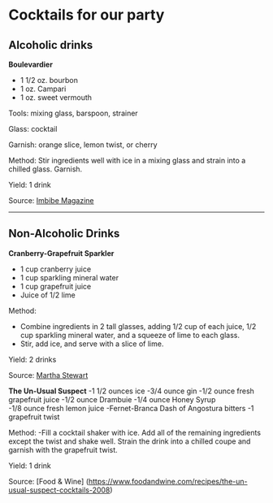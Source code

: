 # Cocktails for our party

## Alcoholic drinks

**Boulevardier**
- 1 1/2 oz. bourbon
- 1 oz. Campari
- 1 oz. sweet vermouth

Tools: mixing glass, barspoon, strainer

Glass: cocktail

Garnish: orange slice, lemon twist, or cherry

Method: Stir ingredients well with ice in a mixing glass and strain into a chilled glass. Garnish.

Yield: 1 drink

Source: [Imbibe Magazine](http://imbibemagazine.com/The-Boulevardier-Cocktail-Recipe/)

***

## Non-Alcoholic Drinks

**Cranberry-Grapefruit Sparkler**
- 1 cup cranberry juice
- 1 cup sparkling mineral water
- 1 cup grapefruit juice
- Juice of 1/2 lime

Method: 
- Combine ingredients in 2 tall glasses, adding 1/2 cup of each juice, 1/2 cup sparkling mineral water, and a squeeze of lime to each glass.
- Stir, add ice, and serve with a slice of lime.

Yield: 2 drinks

Source: [Martha Stewart](https://www.marthastewart.com/343293/cranberry-grapefruit-sparkler)

**The Un-Usual Suspect**
-1 1/2 ounces ice
-3/4 ounce gin 
-1/2 ounce fresh grapefruit juice
-1/2 ounce Drambuie 
-1/4 ounce Honey Syrup   
-1/8 ounce fresh lemon juice 
-Fernet-Branca Dash of Angostura bitters
-1 grapefruit twist

Method: 
-Fill a cocktail shaker with ice. Add all of the remaining ingredients except the twist and shake well. Strain the drink into a chilled coupe and garnish with the grapefruit twist.

Yield: 1 drink

Source: [Food & Wine] (https://www.foodandwine.com/recipes/the-un-usual-suspect-cocktails-2008)

